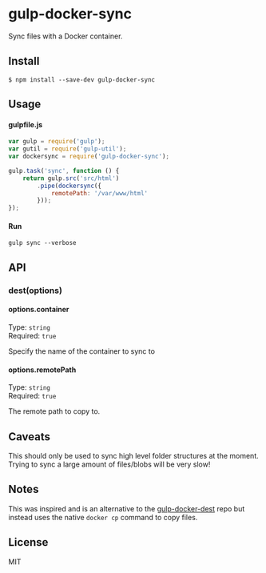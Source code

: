 # gulp-docker-sync

Sync files with a Docker container.

## Install

```
$ npm install --save-dev gulp-docker-sync
```


## Usage

#### gulpfile.js
```js
var gulp = require('gulp');
var gutil = require('gulp-util');
var dockersync = require('gulp-docker-sync');

gulp.task('sync', function () {
	return gulp.src('src/html')
		.pipe(dockersync({
			remotePath: '/var/www/html'
		}));
});
```

#### Run
`gulp sync --verbose`

## API

### dest(options)

#### options.container
Type: `string`  
Required: `true`

Specify the name of the container to sync to

#### options.remotePath
Type: `string`  
Required: `true`  

The remote path to copy to.


## Caveats

This should only be used to sync high level folder structures at the moment. Trying to sync a large amount of files/blobs will be very slow!

## Notes

This was inspired and is an alternative to the [gulp-docker-dest](https://github.com/erikxiv/gulp-docker-dest) repo but instead uses the native `docker cp` command to copy files.

## License

MIT
